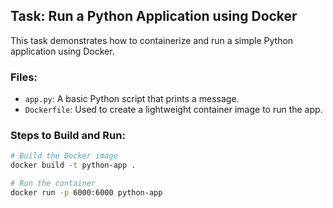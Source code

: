 ## Task: Run a Python Application using Docker

This task demonstrates how to containerize and run a simple Python application using Docker.

### Files:

- `app.py`: A basic Python script that prints a message.
- `Dockerfile`: Used to create a lightweight container image to run the app.

### Steps to Build and Run:

```bash
# Build the Docker image
docker build -t python-app .

# Run the container
docker run -p 6000:6000 python-app

